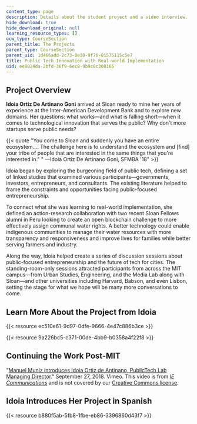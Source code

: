 ```yaml
---
content_type: page
description: Details about the student project and a video interview.
hide_download: true
hide_download_original: null
learning_resource_types: []
ocw_type: CourseSection
parent_title: The Projects
parent_type: CourseSection
parent_uid: 1d466add-2c73-0e38-9f76-81575115c5e7
title: Public Tech Innovation with Real-world Implementation
uid: ee8024da-2bfd-36f9-6ec8-9b9c0c308165
---
```


Project Overview
----------------

**Idoia Ortiz De Artinano Goni** arrived at Sloan ready to mine her years of experience at the Inter-American Development Bank and to explore new domains. Her questions: what works—and what is falling short—when it comes to technological innovation that serves the public? Why don't more startups serve public needs?

{{< quote "You come to Sloan and suddenly you have an entire ecosystem…. The challenge here is to understand the ecosystem and [find] your tribe of people that are interested in the same things that you're interested in." " —Idoia Ortiz De Artinano Goni, SFMBA '18" >}}

Idoia began by exploring the burgeoning field of public tech, defining a set of linked studies that examined various participants—governments, investors, entrepreneurs, and consultants. The existing literature helped to frame the constraints and opportunities facing public-focused entrepreneurship.

To connect what she was learning to real-world implementation, she defined an action-research collaboration with two recent Sloan Fellows alumni in Peru looking to create an open blockchain challenge to more effectively assign communal water rights. A better technology could enable indigenous communities to manage their water resources with more transparency and responsiveness and improve lives for families while better serving farmers and industry.

Along the way, Idoia helped create a series of discussion sessions about public-focused entrepreneurship and the future of tech for cities. The standing-room-only sessions attracted participants from across the MIT campus—from Urban Studies, Engineering, and the Media Lab along with Sloan—and other universities including Harvard, Babson, and even Lisbon, setting the stage for what we hope will be many more conversations to come.

Learn More About the Project from Idoia
---------------------------------------

{{< resource ec510e61-9d97-0dfe-9666-4e47c886b3ce >}}

{{< resource 9a226bc5-c371-00de-4bb9-b0358a4f22f8 >}}

Continuing the Work Post-MIT
----------------------------

"[Manuel Muniz introduces Idoia Ortiz de Antinano, PublicTech Lab Managing Director](https://vimeo.com/292089577)." September 27, 2018. Vimeo. This video is from [_IE Communications_](https://vimeo.com/user78640134) and is not covered by our [Creative Commons license](/terms/#cc).

Idoia Introduces Her Project in Spanish
---------------------------------------

{{< resource b880f5ab-5fb8-1fbe-eb86-3396860d43f7 >}}